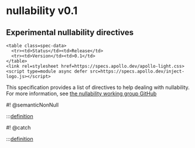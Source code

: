 # nullability v0.1

<h2>Experimental nullability directives</h2>

```raw html
<table class=spec-data>
  <tr><td>Status</td><td>Release</td>
  <tr><td>Version</td><td>0.1</td>
</table>
<link rel=stylesheet href=https://specs.apollo.dev/apollo-light.css>
<script type=module async defer src=https://specs.apollo.dev/inject-logo.js></script>
```

This specification provides a list of directives to help dealing with nullability. For more information, see [the nullability working group GitHub](https://github.com/graphql/nullability-wg)


#! @semanticNonNull

:::[definition](nullability-v0.1.graphql#@semanticNonNull)

#! @catch

:::[definition](nullability-v0.1.graphql#@catch)
